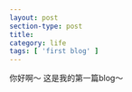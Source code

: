 ```yaml
---
layout: post
section-type: post
title: 
category: life
tags: [ 'first blog' ]
---
```


你好啊～
这是我的第一篇blog～